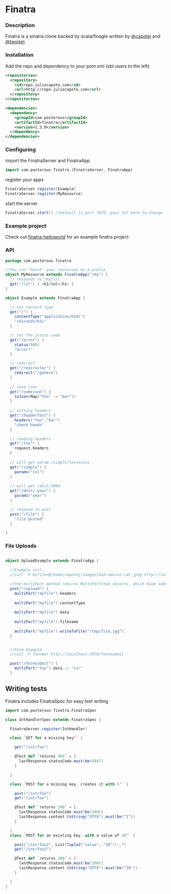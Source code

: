 # Finatra

### Description
Finatra is a sinatra clone backed by scala/finagle written by [@capotej](http://twitter.com/capotej) and [@twoism](http://twitter.com/twoism)

### Installation
Add the repo and dependency to your pom.xml (sbt users to the left)

```xml
<repositories>
  <repository>
    <id>repo.juliocapote.com</id>
    <url>http://repo.juliocapote.com</url>
  </repository>
</repositories>

<dependencies>
  <dependency>
    <groupId>com.posterous</groupId>
    <artifactId>finatra</artifactId>
    <version>1.3.0</version>
  </dependency>
</dependencies>
```

### Configuring

import the FinatraServer and FinatraApp

```scala
import com.posterous.finatra.{FinatraServer, FinatraApp}
```

register your apps

```scala
FinatraServer.register(Example)
FinatraServer.register(MyResource)
```

start the server

```scala
FinatraServer.start() //Default is port 7070, pass Int here to change
```


### Example project
Check out [finatra-helloworld](http://github.com/capotej/finatra-helloworld) for an example finatra project


### API

```scala
package com.posterous.finatra

//You can "mount" your resources on a prefix
object MyResource extends FinatraApp("/my") {
  // responds to /my/lol
  get("/lol") { <h1>lol</h1> }
}

object Example extends FinatraApp {

  // set content type
  get("/") { 
    contentType("application/html")
    "<h1>asd</h1>"
  } 

  // set the status code
  get("/error") {
    status(500)
    "error!"
  }

  // redirect 
  get("/redirector") {
    redirect("/gohere")
  }
  
  // send json
  get("/somejson") {
    toJson(Map("foo" -> "bar"))
  }
  
  // setting headers
  get("/headertest") {
    headers("foo","bar")
    "check heads"
  }

  // reading headers
  get("/foo") { 
    request.headers 
  }
 
  // will get param /simple?lol=value
  get("/simple") { 
    params("lol") 
  }
 
  // will get /doit/2004
  get("/doit/:year") { 
    params("year") 
  }

  // respond to post
  post("/file") {
    "file posted"
  }

}
```

### File Uploads

```scala

object UploadExample extends FinatraApp {

  //Example curl:
  //curl -F myfile=@/home/capotej/images/bad-advice-cat.jpeg http://localhost:7070/

  //the multiPart method returns MultiPartItem objects, which have some handy methods
  post("/upload") {
    multiPart("myfile").headers 
    
    multiPart("myfile").contentType
    
    multiPart("myfile").data
    
    multiPart("myfile").filename
    
    multiPart("myfile").writeToFile("/tmp/file.jpg")
  }


  //Form Example
  //curl -F foo=bar http://localhost:7070/formsubmit

  post("/formsubmit") {
    multiPart("foo").data // "bar"
  }


```



## Writing tests
Finatra includes FinatraSpec for easy test writing

```scala
import com.posterous.finatra.FinatraSpec

class IntHandlerSpec extends FinatraSpec {

  FinatraServer.register(IntHandler)

  class `GET for a missing key'` {

    get("/int/foo")

    @Test def `returns 404` = {
      lastResponse.statusCode.must(be(404))
    }

  }

  class `POST for a missing key, creates it with 1'` {

    post("/int/foo")
    get("/int/foo")

    @Test def `returns 200` = {
      lastResponse.statusCode.must(be(200))
      lastResponse.content.toString("UTF8").must(be("1"))
    }

  }
  class `POST for an existing key, with a value of 10'` {

    post("/int/foo2", List(Tuple2("value", "10")):_*)
    get("/int/foo2")

    @Test def `returns 200` = {
      lastResponse.statusCode.must(be(200))
      lastResponse.content.toString("UTF8").must(be("10"))
    }

  }
}
```
